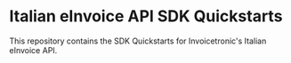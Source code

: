 # Italian eInvoice API SDK Quickstarts

This repository contains the SDK Quickstarts for Invoicetronic's Italian eInvoice API.
